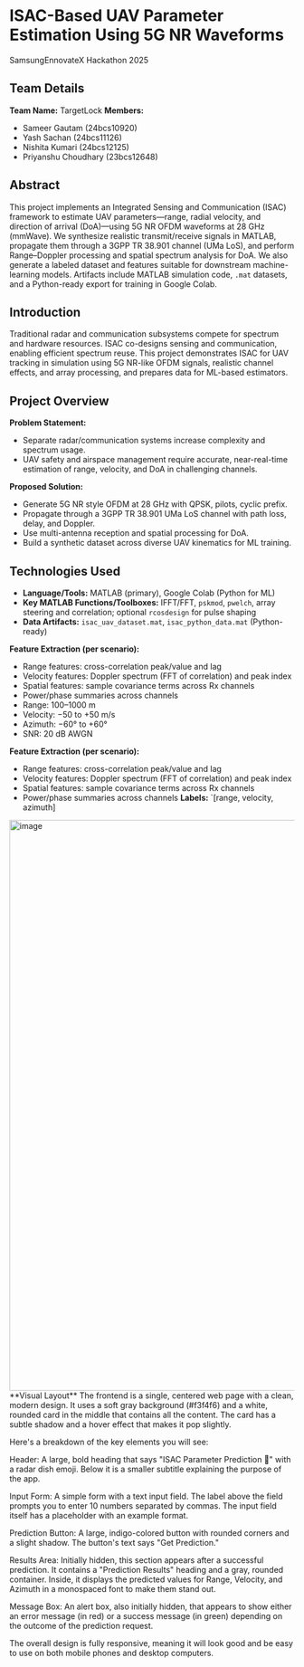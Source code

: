 # ISAC-Based UAV Parameter Estimation Using 5G NR Waveforms
SamsungEnnovateX Hackathon 2025

## Team Details
**Team Name:**
 TargetLock
**Members:**
- Sameer Gautam (24bcs10920)  
- Yash Sachan (24bcs11126)  
- Nishita Kumari (24bcs12125)  
- Priyanshu Choudhary (23bcs12648)

## Abstract
This project implements an Integrated Sensing and Communication (ISAC) framework to estimate UAV parameters—range, radial velocity, and direction of arrival (DoA)—using 5G NR OFDM waveforms at 28 GHz (mmWave). We synthesize realistic transmit/receive signals in MATLAB, propagate them through a 3GPP TR 38.901 channel (UMa LoS), and perform Range–Doppler processing and spatial spectrum analysis for DoA. We also generate a labeled dataset and features suitable for downstream machine-learning models. Artifacts include MATLAB simulation code, `.mat` datasets, and a Python-ready export for training in Google Colab.

## Introduction
Traditional radar and communication subsystems compete for spectrum and hardware resources. ISAC co-designs sensing and communication, enabling efficient spectrum reuse. This project demonstrates ISAC for UAV tracking in simulation using 5G NR-like OFDM signals, realistic channel effects, and array processing, and prepares data for ML-based estimators.

## Project Overview
**Problem Statement:**  
- Separate radar/communication systems increase complexity and spectrum usage.  
- UAV safety and airspace management require accurate, near-real-time estimation of range, velocity, and DoA in challenging channels.

**Proposed Solution:**  
- Generate 5G NR style OFDM at 28 GHz with QPSK, pilots, cyclic prefix.  
- Propagate through a 3GPP TR 38.901 UMa LoS channel with path loss, delay, and Doppler.  
- Use multi-antenna reception and spatial processing for DoA.  
- Build a synthetic dataset across diverse UAV kinematics for ML training.

## Technologies Used
- **Language/Tools:** MATLAB (primary), Google Colab (Python for ML)  
- **Key MATLAB Functions/Toolboxes:** IFFT/FFT, `pskmod`, `pwelch`, array steering and correlation; optional `rcosdesign` for pulse shaping  
- **Data Artifacts:** `isac_uav_dataset.mat`, `isac_python_data.mat` (Python-ready)

**Feature Extraction (per scenario):**  
  - Range features: cross-correlation peak/value and lag  
  - Velocity features: Doppler spectrum (FFT of correlation) and peak index  
  - Spatial features: sample covariance terms across Rx channels  
  - Power/phase summaries across channels  
  - Range: 100–1000 m  
  - Velocity: −50 to +50 m/s  
  - Azimuth: −60° to +60°  
  - SNR: 20 dB AWGN

**Feature Extraction (per scenario):**  
  - Range features: cross-correlation peak/value and lag  
  - Velocity features: Doppler spectrum (FFT of correlation) and peak index  
  - Spatial features: sample covariance terms across Rx channels  
  - Power/phase summaries across channels
**Labels:**
 `[range, velocity, azimuth]
<img width="1600" height="1009" alt="image" src="https://github.com/user-attachments/assets/13cf8af8-6d9c-4f6a-82fd-6d629d805a5d" />
**Visual Layout**
The frontend is a single, centered web page with a clean, modern design. It uses a soft gray background (#f3f4f6) and a white, rounded card in the middle that contains all the content. The card has a subtle shadow and a hover effect that makes it pop slightly.

Here's a breakdown of the key elements you will see:

Header: A large, bold heading that says "ISAC Parameter Prediction 📡" with a radar dish emoji. Below it is a smaller subtitle explaining the purpose of the app.

Input Form: A simple form with a text input field. The label above the field prompts you to enter 10 numbers separated by commas. The input field itself has a placeholder with an example format.

Prediction Button: A large, indigo-colored button with rounded corners and a slight shadow. The button's text says "Get Prediction."

Results Area: Initially hidden, this section appears after a successful prediction. It contains a "Prediction Results" heading and a gray, rounded container. Inside, it displays the predicted values for Range, Velocity, and Azimuth in a monospaced font to make them stand out.

Message Box: An alert box, also initially hidden, that appears to show either an error message (in red) or a success message (in green) depending on the outcome of the prediction request.

The overall design is fully responsive, meaning it will look good and be easy to use on both mobile phones and desktop computers.


